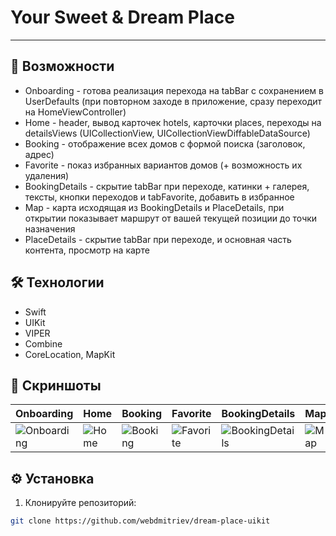 # Your Sweet & Dream Place

---


## 🚀 Возможности
- Onboarding - готова реализация перехода на tabBar с сохранением в UserDefaults (при повторном заходе в приложение, сразу переходит на HomeViewController)
- Home - header, вывод карточек hotels, карточки places, переходы на detailsViews
(UICollectionView, UICollectionViewDiffableDataSource)
- Booking - отображение всех домов с формой поиска (заголовок, адрес)
- Favorite - показ избранных вариантов домов (+ возможность их удаления)
- BookingDetails - скрытие tabBar при переходе, катинки + галерея, тексты, кнопки переходов и tabFavorite, добавить в избранное
- Map - карта исходящая из BookingDetails и PlaceDetails, при открытии показывает маршрут от вашей текущей позиции до точки назначения
- PlaceDetails - скрытие tabBar при переходе, и основная часть контента, просмотр на карте


## 🛠 Технологии
- Swift
- UIKit
- VIPER
- Combine
- CoreLocation, MapKit


## 📸 Скриншоты
| Onboarding | Home | Booking | Favorite | BookingDetails | Map | PlaceDetails |
|--------------|--------------|--------------|--------------|--------------|--------------|--------------|
| ![Onboarding](https://api.webdmitriev.com/wp-content/uploads/2025/09/dream-place-uikit-01-scaled.jpg) | ![Home](https://api.webdmitriev.com/wp-content/uploads/2025/09/dream-place-uikit-02-scaled.jpg) | ![Booking](https://api.webdmitriev.com/wp-content/uploads/2025/09/dream-place-uikit-03-scaled.jpg) | ![Favorite](https://api.webdmitriev.com/wp-content/uploads/2025/09/dream-place-uikit-04-scaled.jpg) | ![BookingDetails](https://api.webdmitriev.com/wp-content/uploads/2025/09/dream-place-uikit-05-scaled.jpg) | ![Map](https://api.webdmitriev.com/wp-content/uploads/2025/09/dream-place-uikit-06-scaled.jpg) | ![PlaceDetails](https://api.webdmitriev.com/wp-content/uploads/2025/09/dream-place-uikit-07-scaled.jpg) |


## ⚙️ Установка

1. Клонируйте репозиторий:

```bash
git clone https://github.com/webdmitriev/dream-place-uikit
```
